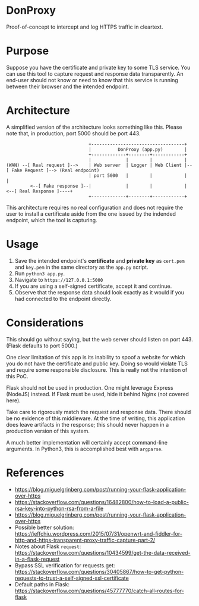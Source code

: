 # DonProxy

Proof-of-concept to intercept and log HTTPS traffic in cleartext.

# Purpose

Suppose you have the certificate and private key to some TLS service. You can use this tool to capture request and response data transparently. An end-user should not know or need to know that this service is running between their browser and the intended endpoint.


# Architecture

A simplified version of the architecture looks something like this. Please note that, in production, port 5000 should be port 443.

```
                               +-----------------------------------+
                               |          DonProxy (app.py)        |
                               +-------------+--------+------------+
                               |             |        |            |
(WAN) --[ Real request ]-->    | Web server  | Logger | Web Client |--[ Fake Request ]--> (Real endpoint)
                               | port 5000   |        |            |                            |
         <--[ Fake response ]--|             |        |            |    <--[ Real Response ]----+
                               +-------------+--------+------------+

```

This architecture requires no real configuration and does not require the user to install a certificate aside from the one issued by the indended endpoint, which the tool is capturing.

# Usage

1. Save the intended endpoint's **certificate** and **private key** as `cert.pem` and `key.pem` in the same directory as the `app.py` script.
1. Run `python3 app.py`.
1. Navigate to `https://127.0.0.1:5000`
1. If you are using a self-signed certificate, accept it and continue.
1. Observe that the response data should look exactly as it would if you had connected to the endpoint directly.

# Considerations

This should go without saying, but the web server should listen on port 443. (Flask defaults to port 5000.)

One clear limitation of this app is its inability to spoof a website for which you do not have the certificate and public key. Doing so would violate TLS and require some responsible disclosure. This is really not the intention of this PoC.

Flask should not be used in production. One might leverage Express (NodeJS) instead. If Flask must be used, hide it behind Nginx (not covered here).

Take care to rigorously match the request and response data. There should be no evidence of this middleware. At the time of writing, this application does leave artifacts in the response; this should never happen in a production version of this system.

A much better implementation will certainly accept command-line arguments. In Python3, this is accomplished best with `argparse`.

# References

- https://blog.miguelgrinberg.com/post/running-your-flask-application-over-https
- https://stackoverflow.com/questions/16482800/how-to-load-a-public-rsa-key-into-python-rsa-from-a-file
- https://blog.miguelgrinberg.com/post/running-your-flask-application-over-https
- Possible better solution: https://jeffchiu.wordpress.com/2015/07/31/openwrt-and-fiddler-for-http-and-https-transparent-proxy-traffic-capture-part-2/
- Notes about Flask `request`: https://stackoverflow.com/questions/10434599/get-the-data-received-in-a-flask-request
- Bypass SSL verification for requests.get: https://stackoverflow.com/questions/30405867/how-to-get-python-requests-to-trust-a-self-signed-ssl-certificate
- Default paths in Flask: https://stackoverflow.com/questions/45777770/catch-all-routes-for-flask